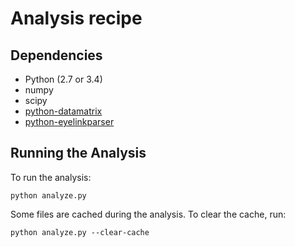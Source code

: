 # Analysis recipe

## Dependencies

- Python (2.7 or 3.4)
- numpy
- scipy
- [python-datamatrix]()
- [python-eyelinkparser]()

## Running the Analysis

To run the analysis:

	python analyze.py

Some files are cached during the analysis. To clear the cache, run:

	python analyze.py --clear-cache
